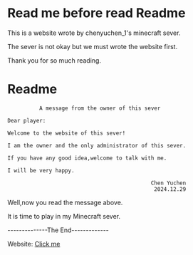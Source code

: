 # Read me before read Readme

This is a website wrote by chenyuchen_1's minecraft sever.

The sever is not okay but we must wrote the website first.

Thank you for so much reading.

# Readme
```
          A message from the owner of this sever

Dear player:

Welcome to the website of this sever!

I am the owner and the only administrator of this sever.

If you have any good idea,welcome to talk with me.

I will be very happy.

                                             Chen Yuchen
                                              2024.12.29
```

Well,now you read the message above.

It is time to play in my Minecraft sever.

--------------The End-------------

Website: [Click me](https://chenyuchen-1.github.io/)
